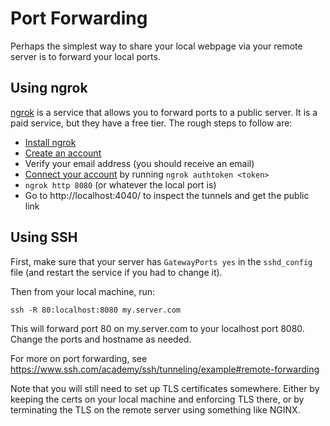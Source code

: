 # Port Forwarding

Perhaps the simplest way to share your local webpage via your remote server is
to forward your local ports.

## Using ngrok

[ngrok](https://ngrok.com/) is a service that allows you to forward ports to
a public server. It is a paid service, but they have a free tier. The rough
steps to follow are:

- [Install ngrok](https://ngrok.com/download)
- [Create an account](https://dashboard.ngrok.com/signup)
- Verify your email address (you should receive an email)
- [Connect your account](https://dashboard.ngrok.com/get-started/setup) by running `ngrok authtoken <token>`
- `ngrok http 8080` (or whatever the local port is)
- Go to http://localhost:4040/ to inspect the tunnels and get the public link

## Using SSH

First, make sure that your server has `GatewayPorts yes` in the `sshd_config` file (and restart the service if you had to change
it).

Then from your local machine, run:

```
ssh -R 80:localhost:8080 my.server.com
```

This will forward port 80 on my.server.com to your localhost port 8080. Change
the ports and hostname as needed.

For more on port forwarding, see https://www.ssh.com/academy/ssh/tunneling/example#remote-forwarding

Note that you will still need to set up TLS certificates somewhere. Either by
keeping the certs on your local machine and enforcing TLS there, or by
terminating the TLS on the remote server using something like NGINX.

